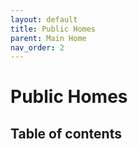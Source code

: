 ```yaml
---
layout: default
title: Public Homes
parent: Main Home
nav_order: 2
---
```


# Public Homes


## Table of contents

